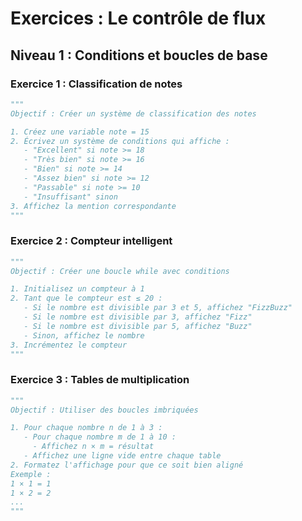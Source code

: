 # Exercices : Le contrôle de flux

## Niveau 1 : Conditions et boucles de base

### Exercice 1 : Classification de notes

```python
"""
Objectif : Créer un système de classification des notes

1. Créez une variable note = 15
2. Écrivez un système de conditions qui affiche :
   - "Excellent" si note >= 18
   - "Très bien" si note >= 16
   - "Bien" si note >= 14
   - "Assez bien" si note >= 12
   - "Passable" si note >= 10
   - "Insuffisant" sinon
3. Affichez la mention correspondante
"""
```

### Exercice 2 : Compteur intelligent

```python
"""
Objectif : Créer une boucle while avec conditions

1. Initialisez un compteur à 1
2. Tant que le compteur est ≤ 20 :
   - Si le nombre est divisible par 3 et 5, affichez "FizzBuzz"
   - Si le nombre est divisible par 3, affichez "Fizz"
   - Si le nombre est divisible par 5, affichez "Buzz"
   - Sinon, affichez le nombre
3. Incrémentez le compteur
"""
```

### Exercice 3 : Tables de multiplication

```python
"""
Objectif : Utiliser des boucles imbriquées

1. Pour chaque nombre n de 1 à 3 :
   - Pour chaque nombre m de 1 à 10 :
     - Affichez n × m = résultat
   - Affichez une ligne vide entre chaque table
2. Formatez l'affichage pour que ce soit bien aligné
Exemple :
1 × 1 = 1
1 × 2 = 2
...
"""
```
